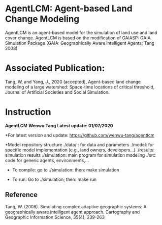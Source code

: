 # AgentLCM: Agent-based Land Change Modeling
AgentLCM is an agent-based model for the simulation of land use and land cover change. AgentLCM is based on the modification of GAIASP: GAIA Simulation Package (GAIA: Geographically Aware Intelligent Agents; Tang 2008)

# Associated Publication: 

Tang, W, and Yang, J., 2020 (accepted), Agent-based land change modeling of a large watershed: Space-time locations of critical threshold, Journal of Artificial Societies and Social Simulation.

# Instruction
**AgentLCM**
**Wenwu Tang**
**Latest update: 01/07/2020**

*For latest version and update: https://github.com/wenwu-tang/agentlcm

*Model repository structure
	./data/ : for data and parameters
	./model: for specific model implementation (e.g., land owners, developers...)
	./results: simulation results
	./simulation: main program for simulation modeling
	./src: code for generic agents, environments,...

* To compile: 
	go to ./simulation: then: make simulation

* To run:
	Go to ./simulation; then: make run

## Reference

Tang, W. (2008). Simulating complex adaptive geographic systems: A geographically aware intelligent agent approach. Cartography and Geographic Information Science, 35(4), 239-263
